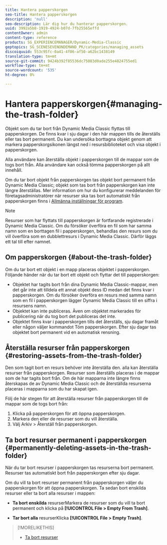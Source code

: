```yaml
---
title: Hantera papperskorgen
seo-title: Hantera papperskorgen
description: 'null'
seo-description: Lär dig hur du hanterar papperskorgen.
uuid: 3992a5b8-1919-4924-b07d-7fb25565effd
contentOwner: admin
content-type: reference
products: SG_EXPERIENCEMANAGER/Dynamic-Media-Classic
geptopics: SG_SCENESEVENONDEMAND_PK/categories/managing_assets
discoiquuid: 553c95fc-0a41-4f06-af50-a62bc1438149
translation-type: tm+mt
source-git-commit: 9424b392f85536dc75083d0ade255e4824755ed1
workflow-type: tm+mt
source-wordcount: '535'
ht-degree: 0%

---
```



# Hantera papperskorgen{#managing-the-trash-folder}

Objekt som du tar bort från Dynamic Media Classic flyttas till papperskorgen. De finns kvar i sju dagar i den här mappen tills de återställs eller tas bort permanent. Du kan undersöka borttagna objekt genom att markera papperskorgsikonen längst ned i resursbiblioteket och visa objekt i papperskorgen.

Alla användare kan återställa objekt i papperskorgen till de mappar som de togs bort från. Alla användare kan också tömma papperskorgen på allt innehåll.

Om du tar bort objekt från papperskorgen tas objekt bort permanent från Dynamic Media Classic; objekt som tas bort från papperskorgen kan inte längre återställas. Mer information om hur du konfigurerar meddelanden för företagsadministratörer när resurser ska tas bort automatiskt från papperskorgen finns i [Allmänna inställningar för program](application-setup.md#general_settings).

>[!NOTE]
>
>Resurser som har flyttats till papperskorgen är fortfarande registrerade i Dynamic Media Classic. Om du försöker överföra en fil som har samma namn som en borttagen fil i papperskorgen, behandlas den resurs som du vill överföra som en dubblettresurs i Dynamic Media Classic. Därför läggs ett tal till efter namnet.

## Om papperskorgen {#about-the-trash-folder}

Om du tar bort ett objekt i en mapp placeras objektet i papperskorgen. Följande händer när du tar bort ett objekt och flyttar det till papperskorgen:

* Objektet har tagits bort från dina Dynamic Media Classic-mappar, men det går inte att tilldela ett annat objekt dess ID medan det finns kvar i papperskorgen. Om du försöker överföra en resurs med samma namn som en fil i papperskorgen lägger Dynamic Media Classic till en siffra i resursens namn.
* Objektet kan inte publiceras. Även om objektet markerades för publicering när du tog bort det publiceras det inte.
* Objektet finns kvar i papperskorgen tills det återställs, sju dagar framåt eller någon väljer kommandot Töm papperskorgen. Efter sju dagar tas objektet bort permanent vid en automatisk rensning.

## Återställa resurser från papperskorgen {#restoring-assets-from-the-trash-folder}

Den som tagit bort en resurs behöver inte återställa den. alla kan återställa resurser från papperskorgen. Resurser som återställs placeras i de mappar som de har tagits bort från. Om de här mapparna inte längre finns återskapas de av Dynamic Media Classic och de återställda resurserna placeras i mapparna som du har skapat igen.

Följ de här stegen för att återställa resurser från papperskorgen till de mappar som de togs bort från:

1. Klicka på papperskorgen för att öppna papperskorgen.
1. Markera den eller de resurser som du vill återställa.
1. Välj Arkiv > Återställ från papperskorgen.

## Ta bort resurser permanent i papperskorgen {#permanently-deleting-assets-in-the-trash-folder}

När du tar bort resurser i papperskorgen tas resurserna bort permanent. Resurser tas automatiskt bort från papperskorgen efter sju dagar.

Om du vill ta bort resurser permanent från papperskorgen väljer du papperskorgen för att öppna papperskorgen. Ta sedan bort enskilda resurser eller ta bort alla resurser i mappen:

* **Ta bort enskilda** resurserMarkera de resurser som du vill ta bort permanent och klicka på  **[!UICONTROL File > Empty From Trash]**.

* **Tar bort alla** resurserKlicka  **[!UICONTROL File > Empty Trash]**.

>[!MORELIKETHIS]
>
>* [Ta bort resurser](moving-renaming-deleting-assets.md#delete_assets)

